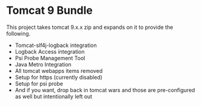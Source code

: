 Tomcat 9 Bundle
===============

This project takes tomcat 9.x.x zip and expands on it to provide the following.

- Tomcat-slf4j-logback integration
- Logback Access integration
- Psi Probe Management Tool
- Java Metro Integration
- All tomcat webapps items removed
- Setup for https (currently disabled)
- Setup for psi probe
- And if you want, drop back in tomcat wars and those are pre-configured as well but intentionally left out

